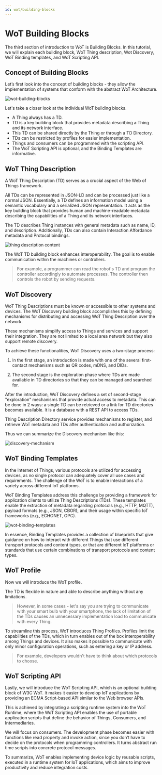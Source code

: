 ```yaml
---
id: wot/building-blocks
---
```


# WoT Building Blocks

The third section of introduction to WoT is Building Blocks. In this tutorial, we will explain each building block, WoT Thing description, Wot Discovery, WoT Binding templates, and WoT Scripting API.

## Concept of Building Blocks

Let’s first look into the concept of building blocks - they allow the implementation of systems that conform with the abstract WoT Architecture.

![wot-building-blocks](/img/12-Building-Blocks/wot-building-blocks.png)

Let's take a closer look at the individual WoT building blocks.

- A Thing always has a TD.
- TD is a key building block that provides metadata describing a Thing and its network interface.
- This TD can be shared directly by the Thing or through a TD Directory.
- TDs can be restricted by profiles for easier implementation.
- Things and consumers can be programmed with the scripting API.
- The WoT Scripting API is optional, and the Binding Templates are informative.

## WoT Thing Description

A WoT Thing Description (TD) serves as a crucial aspect of the Web of Things framework.

All TDs can be represented in JSON-LD and can be processed just like a normal JSON. Essentially, a TD defines an information model using a semantic vocabulary and a serialized JSON representation. It acts as the key building block that provides human and machine-readable metadata describing the capabilities of a Thing and its network interfaces.

The TD describes Thing instances with general metadata such as name, ID, and description. Additionally, TDs can also contain Interaction Affordance metadata and Protocol bindings.

![thing description content](/img/12-Building-Blocks/td.png)

The WoT TD building block enhances interoperability. The goal is to enable communication within the machines or controllers.

> For example, a programmer can read the robot's TD and program the controller accordingly to automate processes. The controller then controls the robot by sending requests.

## WoT Discovery

WoT Thing Descriptions must be known or accessible to other systems and devices. The WoT Discovery building block accomplishes this by defining mechanisms for distributing and accessing WoT Thing Description over the network.

These mechanisms simplify access to Things and services and support their integration. They are not limited to a local area network but they also support remote discovery.

To achieve these functionalities, WoT Discovery uses a two-stage process:

1. In the first stage, an introduction is made with one of the several first-contact mechanisms such as QR codes, mDNS, and DIDs.

2. The second stage is the exploration phase where TDs are made available in TD directories so that they can be managed and searched for.

After the introduction, WoT Discovery defines a set of second-stage "exploration" mechanisms that provide actual access to metadata. This can be done in 2 ways: a single TD can be retrieved or a link for TD directories becomes available. It is a database with a REST API to access TDs.

Thing Description Directory service provides mechanisms to register, and retrieve WoT metadata and TDs after authentication and authorization.

Thus we can summarize the Discovery mechanism like this:

![discovery-mechanism](/img/12-Building-Blocks/discovery-mechanism.png)

## WoT Binding Templates

In the Internet of Things, various protocols are utilized for accessing devices, as no single protocol can adequately cover all use cases and requirements. The challenge of the WoT is to enable interactions of a variety across different IoT platforms.

WoT Binding Templates address this challenge by providing a framework for application clients to utilize Thing Descriptions (TDs). These templates enable the extraction of metadata regarding protocols (e.g., HTTP, MQTT), payload formats (e.g., JSON, CBOR), and their usage within specific IoT frameworks (e.g., ECHONET, OPC).

![wot-binding-templates](/img/12-Building-Blocks/wot-binding-templates.png)

In essence, Binding Templates provides a collection of blueprints that give guidance on how to interact with different Things that use different transport protocols and content types, or that are different IoT platforms or standards that use certain combinations of transport protocols and content types.

## WoT Profile

Now we will introduce the WoT profile.

The TD is flexible in nature and able to describe anything without any limitations.

> However, in some cases - let's say you are trying to communicate with your smart bulb with your smartphone, the lack of limitation of the TDs causes an unnecessary implementation load to communicate with every Thing.

To streamline this process, WoT introduces Thing Profiles. Profiles limit the capabilities of the TDs, which in turn enables out of the box interoperability among Things and devices. It also makes it possible to communicate with only minor configuration operations, such as entering a key or IP address.

> For example, developers wouldn't have to think about which protocols to choose.

## WoT Scripting API

Lastly, we will introduce the WoT Scripting API, which is an optional building block of W3C WoT. It makes it easier to develop IoT applications by providing an ECMA Script-based API similar to the Web browser APIs.

This is achieved by integrating a scripting runtime system into the WoT Runtime, where the WoT Scripting API enables the use of portable application scripts that define the behavior of Things, Consumers, and Intermediaries.

We will focus on consumers. The development phase becomes easier with functions like read property and invoke action, since you don’t have to decide on the protocols when programming controllers. It turns abstract run time scripts into concrete protocol messages.

To summarize, WoT enables implementing device logic by reusable scripts, executed in a runtime system for IoT applications, which aims to improve productivity and reduce integration costs.
